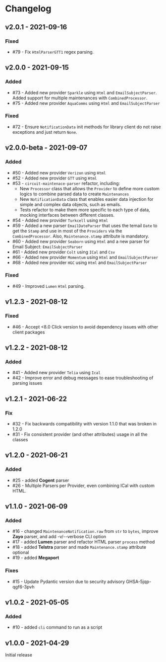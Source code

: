 # Changelog

## v2.0.1 - 2021-09-16

### Fixed

- #79 - Fix `HtmlParserGTT1` regex parsing.

## v2.0.0 - 2021-09-15

### Added

- #73 - Added new provider `Sparkle` using `Html` and `EmailSubjectParser`. Added support for multiple maintenances with `CombinedProcessor`.
- #75 - Added new provider `AquaComms` using `Html` and `EmailSubjectParser`

### Fixed

- #72 - Ensure `NotificationData` init methods for library client do not raise exceptions and just return `None`.

## v2.0.0-beta - 2021-09-07

### Added

- #50 - Added new provider `Verizon` using `Html`
- #52 - Added new provider `GTT` using `Html`
- #53 - `circuit-maintenace-parser` refactor, including:
  - New `Processor` class that allows the `Provider` to define more custom logics to combine parsed data to create
    `Maintenances`
  - New `NotificationData` class that enables easier data injection for simple and complex data objects, such as
    emails.
  - Tests refactor to make them more specific to each type of data, mocking interfaces between different classes.
- #54 - Added new provider `Turkcell` using `Html`
- #59 - Added a new parser `EmailDateParser` that uses the temail `Date` to get the `Stamp` and use in most of the `Providers` via the `CombinedProcessor`. Also, `Maintenance.stamp` attribute is mandatory.
- #60 - Added new provider `Seaborn` using `Html` and a new parser for Email Subject: `EmailSubjectParser`
- #61 - Added new provider `Colt` using `ICal` and `Csv`
- #66 - Added new provider `Momentum` using `Html` and `EmailSubjectParser`
- #68 - Added new provider `HGC` using `Html` and `EmailSubjectParser`

### Fixed

- #49 - Improved `Lumen` `Html` parsing.

## v1.2.3 - 2021-08-12

### Fixed

- #46 - Accept <8.0 Click version to avoid dependency issues with other client packages

## v1.2.2 - 2021-08-12

### Added

- #41 - Added new provider `Telia` using `Ical`
- #42 - Improve error and debug messages to ease troubleshooting of parsing issues

## v1.2.1 - 2021-06-22

### Fix

- #32 - Fix backwards compatibility with version 1.1.0 that was broken in 1.2.0
- #31 - Fix consistent provider (and other attributes) usage in all the classes

## v1.2.0 - 2021-06-21

### Added

- #25 - added **Cogent** parser
- #26 - Multiple Parsers per Provider, even combining ICal with custom HTML.

## v1.1.0 - 2021-06-09

### Added

- #16 - changed `MaintenanceNotification.raw` from `str` to `bytes`, improve **Zayo** parser, and add -v/--verbose CLI option
- #17 - added **Lumen** parser and refactor HTML parser `process` method
- #18 - added **Telstra** parser and made `Maintenance.stamp` attribute optional
- #19 - added **Megaport**

### Fixes

- #15 - Update Pydantic version due to security advisory GHSA-5jqp-qgf6-3pvh

## v1.0.2 - 2021-05-05

### Added

- #10 - added `cli` command to run as a script

## v1.0.0 - 2021-04-29

Initial release

